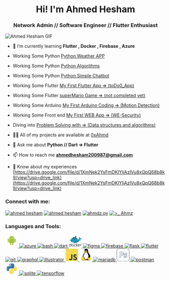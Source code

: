<h1 align="center">Hi! I'm Ahmed Hesham</h1>
<h3 align="center">Network Admin // Software Engineer // Flutter Enthusiast</h3>
        <img src="https://gifer.com/en/3AyY.gif" alt="Ahmed Hesham GIF" style="display:block; margin:auto;">

- 🌱 I’m currently learning **Flutter , Docker , Firebase , Azure**

- Working Some Python [Python Weather APP](https://github.com/0xAhmd/Weather_App)

- Working Some Python [Python Algorithms](https://github.com/0xAhmd/Algorithms)

- Working Some Python [Python Simple Chatbot](https://github.com/0xAhmd/ChatBot)

- Working Some Flutter [My First Flutter App => (toDo0_App)](https://github.com/0xAhmd/toDo0_App)

- Working Some Flutter [superMario Game => (not completed yet)](https://github.com/0xAhmd/-uperMario)

- Working Some Arduino [My First Arduino Coding => (Motion Detection)](https://github.com/0xAhmd/Sketch)

- Working Some Front end [My First WEB App => (WE-Security)](https://github.com/0xAhmd/WE-Security)

- Diving into [Problem Solving with => (Data structures and algorithms)](https://github.com/0xAhmd/Data-Structure-and-Algorithms)

- 👨‍💻 All of my projects are available at [0xAhmd](0xAhmd)

- 💬 Ask me about **Python // Dart => Flutter**

- 📫 How to reach me **ahmedhesham200987@gmail.com**

- 📄 Know about my experiences [https://drive.google.com/file/d/1XmNek2YsFmDKlYliAzIVu8xQpQ68b8k9/view?usp=drive_link](https://drive.google.com/file/d/1XmNek2YsFmDKlYliAzIVu8xQpQ68b8k9/view?usp=drive_link)

<h3 align="left">Connect with me:</h3>
<p align="left">
<a href="https://www.linkedin.com/in/ahmed-hesham-268888270/" target="blank"><img align="center" src="https://raw.githubusercontent.com/rahuldkjain/github-profile-readme-generator/master/src/images/icons/Social/linked-in-alt.svg" alt="ahmed hesham" height="30" width="40" /></a>
<a href="https://www.facebook.com/profile.php?id=100093159985558" target="blank"><img align="center" src="https://raw.githubusercontent.com/rahuldkjain/github-profile-readme-generator/master/src/images/icons/Social/facebook.svg" alt="ahmed hesham" height="30" width="40" /></a>
<a href="https://www.instagram.com/ahmdz.dart/" target="blank"><img align="center" src="https://raw.githubusercontent.com/rahuldkjain/github-profile-readme-generator/master/src/images/icons/Social/instagram.svg" alt="ahmdz.py" height="30" width="40" /></a>
<a href="https://discord.gg/>_ Ahmz" target="blank"><img align="center" src="https://raw.githubusercontent.com/rahuldkjain/github-profile-readme-generator/master/src/images/icons/Social/discord.svg" alt=">_ Ahmz" height="30" width="40" /></a>
</p>

<h3 align="left">Languages and Tools:</h3>
<p align="left"> <a href="https://developer.android.com" target="_blank" rel="noreferrer"> <img src="https://raw.githubusercontent.com/devicons/devicon/master/icons/android/android-original-wordmark.svg" alt="android" width="40" height="40"/> </a> <a href="https://azure.microsoft.com/en-in/" target="_blank" rel="noreferrer"> <img src="https://www.vectorlogo.zone/logos/microsoft_azure/microsoft_azure-icon.svg" alt="azure" width="40" height="40"/> </a> <a href="https://www.gnu.org/software/bash/" target="_blank" rel="noreferrer"> <img src="https://www.vectorlogo.zone/logos/gnu_bash/gnu_bash-icon.svg" alt="bash" width="40" height="40"/> </a> <a href="https://dart.dev" target="_blank" rel="noreferrer"> <img src="https://www.vectorlogo.zone/logos/dartlang/dartlang-icon.svg" alt="dart" width="40" height="40"/> </a> <a href="https://www.docker.com/" target="_blank" rel="noreferrer"> <img src="https://raw.githubusercontent.com/devicons/devicon/master/icons/docker/docker-original-wordmark.svg" alt="docker" width="40" height="40"/> </a> <a href="https://www.figma.com/" target="_blank" rel="noreferrer"> <img src="https://www.vectorlogo.zone/logos/figma/figma-icon.svg" alt="figma" width="40" height="40"/> </a> <a href="https://firebase.google.com/" target="_blank" rel="noreferrer"> <img src="https://www.vectorlogo.zone/logos/firebase/firebase-icon.svg" alt="firebase" width="40" height="40"/> </a> <a href="https://flask.palletsprojects.com/" target="_blank" rel="noreferrer"> <img src="https://www.vectorlogo.zone/logos/pocoo_flask/pocoo_flask-icon.svg" alt="flask" width="40" height="40"/> </a> <a href="https://flutter.dev" target="_blank" rel="noreferrer"> <img src="https://www.vectorlogo.zone/logos/flutterio/flutterio-icon.svg" alt="flutter" width="40" height="40"/> </a> <a href="https://git-scm.com/" target="_blank" rel="noreferrer"> <img src="https://www.vectorlogo.zone/logos/git-scm/git-scm-icon.svg" alt="git" width="40" height="40"/> </a> <a href="https://graphql.org" target="_blank" rel="noreferrer"> <img src="https://www.vectorlogo.zone/logos/graphql/graphql-icon.svg" alt="graphql" width="40" height="40"/> </a> <a href="https://www.adobe.com/in/products/illustrator.html" target="_blank" rel="noreferrer"> <img src="https://www.vectorlogo.zone/logos/adobe_illustrator/adobe_illustrator-icon.svg" alt="illustrator" width="40" height="40"/> </a> <a href="https://developer.mozilla.org/en-US/docs/Web/JavaScript" target="_blank" rel="noreferrer"> <img src="https://raw.githubusercontent.com/devicons/devicon/master/icons/javascript/javascript-original.svg" alt="javascript" width="40" height="40"/> </a> <a href="https://www.linux.org/" target="_blank" rel="noreferrer"> <img src="https://raw.githubusercontent.com/devicons/devicon/master/icons/linux/linux-original.svg" alt="linux" width="40" height="40"/> </a> <a href="https://mariadb.org/" target="_blank" rel="noreferrer"> <img src="https://www.vectorlogo.zone/logos/mariadb/mariadb-icon.svg" alt="mariadb" width="40" height="40"/> </a> <a href="https://www.photoshop.com/en" target="_blank" rel="noreferrer"> <img src="https://raw.githubusercontent.com/devicons/devicon/master/icons/photoshop/photoshop-line.svg" alt="photoshop" width="40" height="40"/> </a> <a href="https://postman.com" target="_blank" rel="noreferrer"> <img src="https://www.vectorlogo.zone/logos/getpostman/getpostman-icon.svg" alt="postman" width="40" height="40"/> </a> <a href="https://www.python.org" target="_blank" rel="noreferrer"> <img src="https://raw.githubusercontent.com/devicons/devicon/master/icons/python/python-original.svg" alt="python" width="40" height="40"/> </a> <a href="https://www.sqlite.org/" target="_blank" rel="noreferrer"> <img src="https://www.vectorlogo.zone/logos/sqlite/sqlite-icon.svg" alt="sqlite" width="40" height="40"/> </a> <a href="https://www.tensorflow.org" target="_blank" rel="noreferrer"> <img src="https://www.vectorlogo.zone/logos/tensorflow/tensorflow-icon.svg" alt="tensorflow" width="40" height="40"/> </a> </p>
